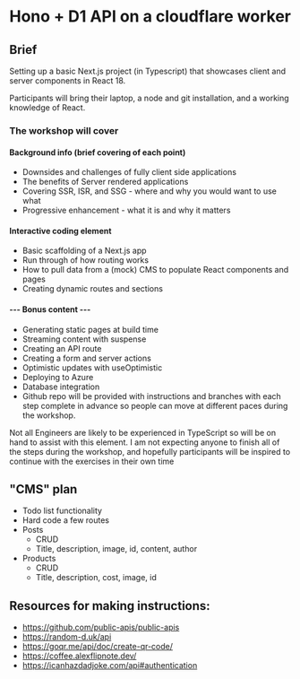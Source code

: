 # Hono + D1 API on a cloudflare worker

## Brief

Setting up a basic Next.js project (in Typescript) that showcases client and server components in React 18.

Participants will bring their laptop, a node and git installation, and a working knowledge of React.

### The workshop will cover

#### Background info (brief covering of each point)

- Downsides and challenges of fully client side applications
- The benefits of Server rendered applications
- Covering SSR, ISR, and SSG - where and why you would want to use what
- Progressive enhancement - what it is and why it matters

#### Interactive coding element

- Basic scaffolding of a Next.js app
- Run through of how routing works
- How to pull data from a (mock) CMS to populate React components and pages
- Creating dynamic routes and sections

#### --- Bonus content ---

- Generating static pages at build time
- Streaming content with suspense
- Creating an API route
- Creating a form and server actions
- Optimistic updates with useOptimistic
- Deploying to Azure
- Database integration
- Github repo will be provided with instructions and branches with each step complete in advance so people can move at different paces during the workshop.

Not all Engineers are likely to be experienced in TypeScript so will be on hand to assist with this element. I am not expecting anyone to finish all of the steps during the workshop, and hopefully participants will be inspired to continue with the exercises in their own time

## "CMS" plan

- Todo list functionality
- Hard code a few routes
- Posts
  - CRUD
  - Title, description, image, id, content, author
- Products
  - CRUD
  - Title, description, cost, image, id

## Resources for making instructions:

- https://github.com/public-apis/public-apis
- https://random-d.uk/api
- https://goqr.me/api/doc/create-qr-code/
- https://coffee.alexflipnote.dev/
- https://icanhazdadjoke.com/api#authentication
